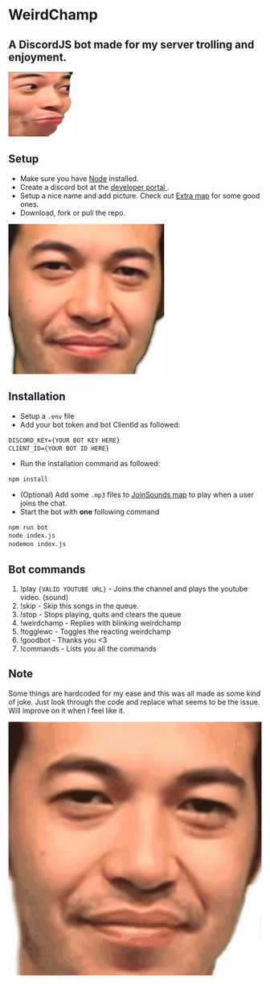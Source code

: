 # WeirdChamp
## A DiscordJS bot made for my server trolling and enjoyment.
![PauseChamp](/Extra/PauseChamp.png)

## Setup

* Make sure you have [Node](https://nodejs.org/en/) installed.
* Create a discord bot at the [developer portal ](https://discord.com/developers/applications).
* Setup a nice name and add picture. Check out [Extra map](/Extra) for some good ones.
* Download, fork or pull the repo.

![WeirdChamp](/Extra/WeirdChamp.png)

## Installation

* Setup a `.env` file
* Add your bot token and bot ClientId as followed:
```.env
DISCORD_KEY={YOUR BOT KEY HERE}
CLIENT_ID={YOUR BOT ID HERE}
```
* Run the installation command as followed:
```bash
npm install
```
* (Optional) Add some `.mp3` files to [JoinSounds map](/JoinSounds) to play when a user joins the chat.
* Start the bot with **one** following command
```bash
npm run bot
node index.js
nodemon index.js
```

## Bot commands
1. !play `{VALID YOUTUBE URL}` - Joins the channel and plays the youtube video. (sound)
2. !skip - Skip this songs in the queue.
3. !stop - Stops playing, quits and clears the queue
4. !weirdchamp - Replies with blinking weirdchamp
5. !togglewc - Toggles the reacting weirdchamp
6. !goodbot - Thanks you <3
7. !commands - Lists you all the commands


## Note

Some things are hardcoded for my ease and this was all made as some kind of joke. Just look through the code and replace what seems to be the issue. Will improve on it when I feel like it. 

![WeirdChamp blinking](/Extra/WeirdChampBlink.gif)
